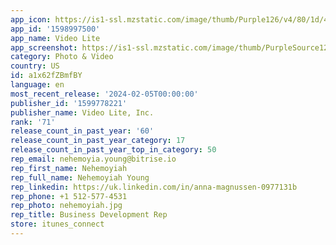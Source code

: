 ```yaml
---
app_icon: https://is1-ssl.mzstatic.com/image/thumb/Purple126/v4/80/1d/47/801d47a7-662d-50c6-6a52-aae02ea2023a/AppIcon.Bolt.TV.Light-0-0-1x_U007emarketing-0-4-0-P3-85-220.png/1024x1024bb.png
app_id: '1598997500'
app_name: Video Lite
app_screenshot: https://is1-ssl.mzstatic.com/image/thumb/PurpleSource126/v4/6b/87/54/6b87546e-840a-9fde-2035-84d4ed28b1d3/baf3a2a2-5618-4feb-a17f-d9ccf79ea313_Simulator_Screenshot_-_iPhone_14_Plus_-_2023-10-16_at_12.46.03.png/1284x2778bb.png
category: Photo & Video
country: US
id: a1x62fZBmfBY
language: en
most_recent_release: '2024-02-05T00:00:00'
publisher_id: '1599778221'
publisher_name: Video Lite, Inc.
rank: '71'
release_count_in_past_year: '60'
release_count_in_past_year_category: 17
release_count_in_past_year_top_in_category: 50
rep_email: nehemoyia.young@bitrise.io
rep_first_name: Nehemoyiah
rep_full_name: Nehemoyiah Young
rep_linkedin: https://uk.linkedin.com/in/anna-magnussen-0977131b
rep_phone: +1 512-577-4531
rep_photo: nehemoyiah.jpg
rep_title: Business Development Rep
store: itunes_connect
---
```

